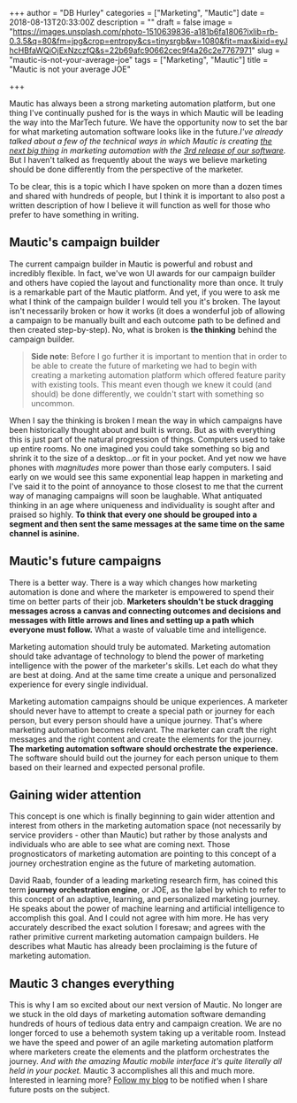 +++
author = "DB Hurley"
categories = ["Marketing", "Mautic"]
date = 2018-08-13T20:33:00Z
description = ""
draft = false
image = "https://images.unsplash.com/photo-1510639836-a181b6fa1806?ixlib=rb-0.3.5&q=80&fm=jpg&crop=entropy&cs=tinysrgb&w=1080&fit=max&ixid=eyJhcHBfaWQiOjExNzczfQ&s=22b69afc90662cec9f4a26c2e7767971"
slug = "mautic-is-not-your-average-joe"
tags = ["Marketing", "Mautic"]
title = "Mautic is not your average JOE"

+++


Mautic has always been a strong marketing automation platform, but one thing I've continually pushed for is the ways in which Mautic will be leading the way into the MarTech future. We have the opportunity now to set the bar for what marketing automation software looks like in the future._I've already talked about a few of the technical ways in which Mautic is creating [the next big thing](http://dbhurley.com/marketing-automation-microservices/) in marketing automation with the [3rd release of our software](http://dbhurley.com/looking-ahead-to-mautic-3/)._ But I haven't talked as frequently about the ways we believe marketing should be done differently from the perspective of the marketer.

To be clear, this is a topic which I have spoken on more than a dozen times and shared with hundreds of people, but I think it is important to also post a written description of how I believe it will function as well for those who prefer to have something in writing.

## Mautic's campaign builder

The current campaign builder in Mautic is powerful and robust and incredibly flexible. In fact, we've won UI awards for our campaign builder and others have copied the layout and functionality more than once. It truly is a remarkable part of the Mautic platform. And yet, if you were to ask me what I think of the campaign builder I would tell you it's broken. The layout isn't necessarily broken or how it works (it does a wonderful job of allowing a campaign to be manually built and each outcome path to be defined and then created step-by-step). No, what is broken is **the thinking** behind the campaign builder.

> **Side note**: Before I go further it is important to mention that in order to be able to create the future of marketing we had to begin with creating a marketing automation platform which offered feature parity with existing tools. This meant even though we knew it could (and should) be done differently, we couldn't start with something so uncommon.

When I say the thinking is broken I mean the way in which campaigns have been historically thought about and built is wrong. But as with everything this is just part of the natural progression of things. Computers used to take up entire rooms. No one imagined you could take something so big and shrink it to the size of a desktop...or fit in your pocket. And yet now we have phones with _magnitudes_ more power than those early computers. I said early on we would see this same exponential leap happen in marketing and I've said it to the point of annoyance to those closest to me that the current way of managing campaigns will soon be laughable. What antiquated thinking in an age where uniqueness and individuality is sought after and praised so highly. **To think that every one should be grouped into a segment and then sent the same messages at the same time on the same channel is asinine.**

## Mautic's future campaigns

There is a better way. There is a way which changes how marketing automation is done and where the marketer is empowered to spend their time on better parts of their job. **Marketers shouldn't be stuck dragging messages across a canvas and connecting outcomes and decisions and messages with little arrows and lines and setting up a path which everyone must follow.** What a waste of valuable time and intelligence.

Marketing automation should truly be automated. Marketing automation should take advantage of technology to blend the power of marketing intelligence with the power of the marketer's skills. Let each do what they are best at doing. And at the same time create a unique and personalized experience for every single individual.

Marketing automation campaigns should be unique experiences. A marketer should never have to attempt to create a special path or journey for each person, but every person should have a unique journey. That's where marketing automation becomes relevant. The marketer can craft the right messages and the right content and create the elements for the journey. **The marketing automation software should orchestrate the experience.** The software should build out the journey for each person unique to them based on their learned and expected personal profile.

## Gaining wider attention

This concept is one which is finally beginning to gain wider attention and interest from others in the marketing automation space (not necessarily by service providers - other than Mautic) but rather by those analysts and individuals who are able to see what are coming next. Those prognosticators of marketing automation are pointing to this concept of a journey orchestration engine as the future of marketing automation.

David Raab, founder of a leading marketing research firm, has coined this term **journey orchestration engine**, or JOE, as the label by which to refer to this concept of an adaptive, learning, and personalized marketing journey. He speaks about the power of machine learning and artificial intelligence to accomplish this goal. And I could not agree with him more. He has very accurately described the exact solution I foresaw; and agrees with the rather primitive current marketing automation campaign builders. He describes what Mautic has already been proclaiming is the future of marketing automation.

## Mautic 3 changes everything

This is why I am so excited about our next version of Mautic. No longer are we stuck in the old days of marketing automation software demanding hundreds of hours of tedious data entry and campaign creation. We are no longer forced to use a behemoth system taking up a veritable room. Instead we have the speed and power of an agile marketing automation platform where marketers create the elements and the platform orchestrates the journey. _And with the amazing Mautic mobile interface it's quite literally all held in your pocket._ Mautic 3 accomplishes all this and much more. Interested in learning more? [Follow my blog](http://dbhurley.com/subscribe/) to be notified when I share future posts on the subject.

